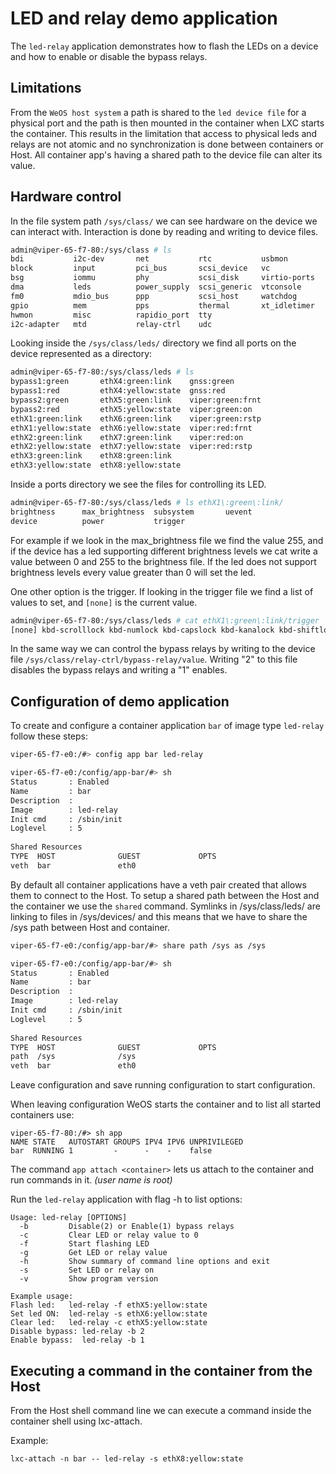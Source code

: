 # LED and relay demo application

The `led-relay` application demonstrates how to flash the LEDs on a device
and how to enable or disable the bypass relays.

## Limitations

From the `WeOS host system` a path is shared to the `led device file` for a 
physical port and the path is then mounted in the container when LXC starts 
the container. 
This results in the limitation that access to physical leds and relays are not 
atomic and no synchronization is done between containers or Host. 
All container app's having a shared path to the device file can alter its value.

## Hardware control
In the file system path `/sys/class/` we can see hardware on the device we 
can interact with. Interaction is done by reading and writing to device files.

```bash
admin@viper-65-f7-80:/sys/class # ls
bdi           i2c-dev       net           rtc           usbmon
block         input         pci_bus       scsi_device   vc
bsg           iommu         phy           scsi_disk     virtio-ports
dma           leds          power_supply  scsi_generic  vtconsole
fm0           mdio_bus      ppp           scsi_host     watchdog
gpio          mem           pps           thermal       xt_idletimer
hwmon         misc          rapidio_port  tty
i2c-adapter   mtd           relay-ctrl    udc
```

Looking inside the `/sys/class/leds/` directory we find all ports on the 
device represented as a directory:
```bash
admin@viper-65-f7-80:/sys/class/leds # ls
bypass1:green       ethX4:green:link    gnss:green
bypass1:red         ethX4:yellow:state  gnss:red
bypass2:green       ethX5:green:link    viper:green:frnt
bypass2:red         ethX5:yellow:state  viper:green:on
ethX1:green:link    ethX6:green:link    viper:green:rstp
ethX1:yellow:state  ethX6:yellow:state  viper:red:frnt
ethX2:green:link    ethX7:green:link    viper:red:on
ethX2:yellow:state  ethX7:yellow:state  viper:red:rstp
ethX3:green:link    ethX8:green:link
ethX3:yellow:state  ethX8:yellow:state
```

Inside a ports directory we see the files for controlling its LED.

```bash
admin@viper-65-f7-80:/sys/class/leds # ls ethX1\:green\:link/
brightness      max_brightness  subsystem       uevent
device          power           trigger
```

For example if we look in the max_brightness file we find the value 255, and 
if the device has a led supporting different brightness levels we cat write 
a value between 0 and 255 to the brightness file. 
If the led does not support brightness levels every value greater 
than 0 will set the led.

One other option is the trigger. 
If looking in the trigger file we find a list of values to set, and `[none]` 
is the current value.
```bash
admin@viper-65-f7-80:/sys/class/leds # cat ethX1\:green\:link/trigger 
[none] kbd-scrolllock kbd-numlock kbd-capslock kbd-kanalock kbd-shiftlock kbd-altgrlock kbd-ctrllock kbd-altlock kbd-shiftllock kbd-shiftrlock kbd-ctrlllock kbd-ctrlrlock dc1-online dc2-online timer ethX1-stp ethX2-stp ethX3-stp ethX4-stp ethX5-stp ethX6-stp ethX7-stp ethX8-stp bypass-relay
```
In the same way we can control the bypass relays by writing to the device file 
`/sys/class/relay-ctrl/bypass-relay/value`.
Writing "2" to this file disables the bypass relays and writing a "1" enables.

## Configuration of demo application

To create and configure a container application `bar` of image 
type `led-relay` follow these steps:


```bash
viper-65-f7-e0:/#> config app bar led-relay

viper-65-f7-e0:/config/app-bar/#> sh
Status       : Enabled
Name         : bar
Description  : 
Image        : led-relay
Init cmd     : /sbin/init
Loglevel     : 5
                                                                              
Shared Resources
TYPE  HOST              GUEST             OPTS                                
veth  bar               eth0 
```

By default all container applications have a veth pair created that allows 
them to connect to the Host. 
To setup a shared path between the Host and the container we use 
the `shared` command. 
Symlinks in /sys/class/leds/ are linking to files in /sys/devices/ and this 
means that we have to share the /sys path between Host and container.

```bash
viper-65-f7-e0:/config/app-bar/#> share path /sys as /sys

viper-65-f7-e0:/config/app-bar/#> sh
Status       : Enabled
Name         : bar
Description  : 
Image        : led-relay
Init cmd     : /sbin/init
Loglevel     : 5
                                                                              
Shared Resources
TYPE  HOST              GUEST             OPTS                                
path  /sys              /sys
veth  bar               eth0  
```

Leave configuration and save running configuration to start configuration.

When leaving configuration WeOS starts the container and to list all 
started containers use:
```
viper-65-f7-80:/#> sh app
NAME STATE   AUTOSTART GROUPS IPV4 IPV6 UNPRIVILEGED                          
bar  RUNNING 1         -      -    -    false
```

The command `app attach <container>` lets us attach to the container and 
run commands in it. *(user name is root)*

Run the `led-relay` application with flag -h to list options:

```
Usage: led-relay [OPTIONS]
  -b         Disable(2) or Enable(1) bypass relays
  -c         Clear LED or relay value to 0
  -f         Start flashing LED
  -g         Get LED or relay value
  -h         Show summary of command line options and exit
  -s         Set LED or relay on
  -v         Show program version

Example usage:
Flash led:   led-relay -f ethX5:yellow:state
Set led ON:  led-relay -s ethX6:yellow:state
Clear led:   led-relay -c ethX5:yellow:state
Disable bypass: led-relay -b 2
Enable bypass:  led-relay -b 1
```

## Executing a command in the container from the Host
From the Host shell command line we can execute a command inside the 
container shell using lxc-attach.

Example:
```
lxc-attach -n bar -- led-relay -s ethX8:yellow:state
```
